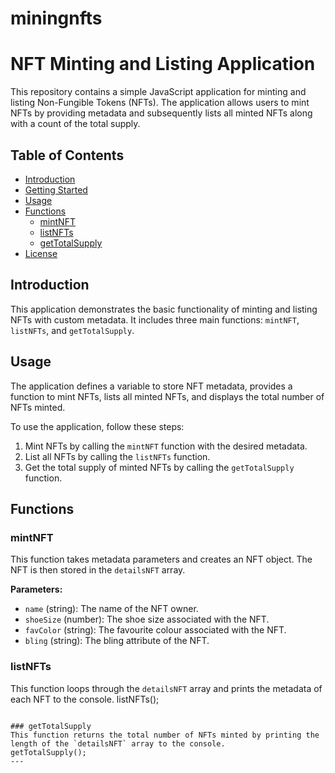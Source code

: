 # miningnfts
# NFT Minting and Listing Application

This repository contains a simple JavaScript application for minting and listing Non-Fungible Tokens (NFTs). The application allows users to mint NFTs by providing metadata and subsequently lists all minted NFTs along with a count of the total supply.

## Table of Contents

- [Introduction](#introduction)
- [Getting Started](#getting-started)
- [Usage](#usage)
- [Functions](#functions)
  - [mintNFT](#mintnft)
  - [listNFTs](#listnfts)
  - [getTotalSupply](#gettotalsupply)
- [License](#license)

## Introduction

This application demonstrates the basic functionality of minting and listing NFTs with custom metadata. It includes three main functions: `mintNFT`, `listNFTs`, and `getTotalSupply`.


## Usage

The application defines a variable to store NFT metadata, provides a function to mint NFTs, lists all minted NFTs, and displays the total number of NFTs minted.

To use the application, follow these steps:

1. Mint NFTs by calling the `mintNFT` function with the desired metadata.
2. List all NFTs by calling the `listNFTs` function.
3. Get the total supply of minted NFTs by calling the `getTotalSupply` function.

## Functions

### mintNFT

This function takes metadata parameters and creates an NFT object. The NFT is then stored in the `detailsNFT` array.

**Parameters:**
- `name` (string): The name of the NFT owner.
- `shoeSize` (number): The shoe size associated with the NFT.
- `favColor` (string): The favourite colour associated with the NFT.
- `bling` (string): The bling attribute of the NFT.


### listNFTs

This function loops through the `detailsNFT` array and prints the metadata of each NFT to the console.
listNFTs();
```

### getTotalSupply
This function returns the total number of NFTs minted by printing the length of the `detailsNFT` array to the console.
getTotalSupply();
---
